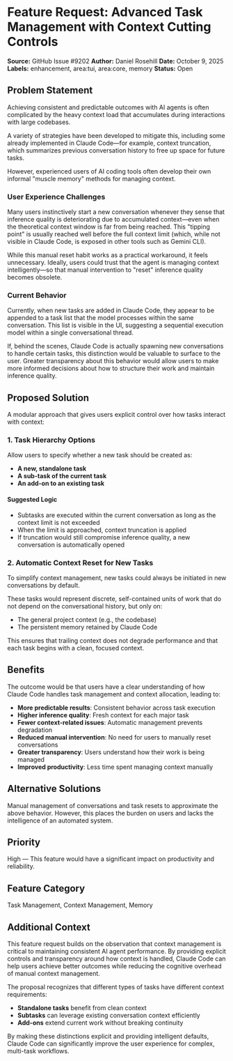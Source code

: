 # Feature Request: Advanced Task Management with Context Cutting Controls

**Source:** GitHub Issue #9202
**Author:** Daniel Rosehill
**Date:** October 9, 2025
**Labels:** enhancement, area:tui, area:core, memory
**Status:** Open

## Problem Statement

Achieving consistent and predictable outcomes with AI agents is often complicated by the heavy context load that accumulates during interactions with large codebases.

A variety of strategies have been developed to mitigate this, including some already implemented in Claude Code—for example, context truncation, which summarizes previous conversation history to free up space for future tasks.

However, experienced users of AI coding tools often develop their own informal "muscle memory" methods for managing context.

### User Experience Challenges

Many users instinctively start a new conversation whenever they sense that inference quality is deteriorating due to accumulated context—even when the theoretical context window is far from being reached. This "tipping point" is usually reached well before the full context limit (which, while not visible in Claude Code, is exposed in other tools such as Gemini CLI).

While this manual reset habit works as a practical workaround, it feels unnecessary. Ideally, users could trust that the agent is managing context intelligently—so that manual intervention to "reset" inference quality becomes obsolete.

### Current Behavior

Currently, when new tasks are added in Claude Code, they appear to be appended to a task list that the model processes within the same conversation. This list is visible in the UI, suggesting a sequential execution model within a single conversational thread.

If, behind the scenes, Claude Code is actually spawning new conversations to handle certain tasks, this distinction would be valuable to surface to the user. Greater transparency about this behavior would allow users to make more informed decisions about how to structure their work and maintain inference quality.

## Proposed Solution

A modular approach that gives users explicit control over how tasks interact with context:

### 1. Task Hierarchy Options

Allow users to specify whether a new task should be created as:
- **A new, standalone task**
- **A sub-task of the current task**
- **An add-on to an existing task**

#### Suggested Logic

- Subtasks are executed within the current conversation as long as the context limit is not exceeded
- When the limit is approached, context truncation is applied
- If truncation would still compromise inference quality, a new conversation is automatically opened

### 2. Automatic Context Reset for New Tasks

To simplify context management, new tasks could always be initiated in new conversations by default.

These tasks would represent discrete, self-contained units of work that do not depend on the conversational history, but only on:
- The general project context (e.g., the codebase)
- The persistent memory retained by Claude Code

This ensures that trailing context does not degrade performance and that each task begins with a clean, focused context.

## Benefits

The outcome would be that users have a clear understanding of how Claude Code handles task management and context allocation, leading to:

- **More predictable results**: Consistent behavior across task execution
- **Higher inference quality**: Fresh context for each major task
- **Fewer context-related issues**: Automatic management prevents degradation
- **Reduced manual intervention**: No need for users to manually reset conversations
- **Greater transparency**: Users understand how their work is being managed
- **Improved productivity**: Less time spent managing context manually

## Alternative Solutions

Manual management of conversations and task resets to approximate the above behavior. However, this places the burden on users and lacks the intelligence of an automated system.

## Priority

High — This feature would have a significant impact on productivity and reliability.

## Feature Category

Task Management, Context Management, Memory

## Additional Context

This feature request builds on the observation that context management is critical to maintaining consistent AI agent performance. By providing explicit controls and transparency around how context is handled, Claude Code can help users achieve better outcomes while reducing the cognitive overhead of manual context management.

The proposal recognizes that different types of tasks have different context requirements:
- **Standalone tasks** benefit from clean context
- **Subtasks** can leverage existing conversation context efficiently
- **Add-ons** extend current work without breaking continuity

By making these distinctions explicit and providing intelligent defaults, Claude Code can significantly improve the user experience for complex, multi-task workflows.
